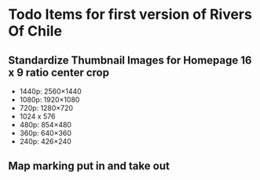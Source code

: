 # Todo Items for first version of Rivers Of Chile

## Standardize Thumbnail Images for Homepage  16 x 9 ratio center crop

* 1440p: 2560×1440
* 1080p: 1920×1080
* 720p: 1280×720
* 1024 x 576
* 480p: 854×480
* 360p: 640×360
* 240p: 426×240

## Map marking put in and take out

##
